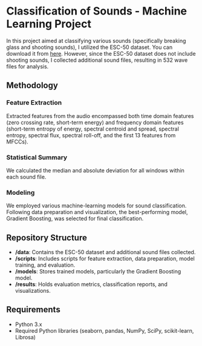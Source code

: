 # Classification of Sounds - Machine Learning Project
In this project aimed at classifying various sounds (specifically breaking glass and shooting sounds), I utilized the ESC-50 dataset. You can download it from [here]([https://www.kaggle.com/datasets/arashnic/book-recommendation-dataset]). However, since the ESC-50 dataset does not include shooting sounds, I collected additional sound files, resulting in 532 wave files for analysis.

## Methodology

### Feature Extraction
Extracted features from the audio encompassed both time domain features (zero crossing rate, short-term energy) and frequency domain features (short-term entropy of energy, spectral centroid and spread, spectral entropy, spectral flux, spectral roll-off, and the first 13 features from MFCCs).

### Statistical Summary
We calculated the median and absolute deviation for all windows within each sound file.

### Modeling
We employed various machine-learning models for sound classification. Following data preparation and visualization, the best-performing model, Gradient Boosting, was selected for final classification.

## Repository Structure
- **/data**: Contains the ESC-50 dataset and additional sound files collected.
- **/scripts**: Includes scripts for feature extraction, data preparation, model training, and evaluation.
- **/models**: Stores trained models, particularly the Gradient Boosting model.
- **/results**: Holds evaluation metrics, classification reports, and visualizations.

## Requirements
- Python 3.x
- Required Python libraries (seaborn, pandas, NumPy, SciPy, scikit-learn, Librosa)


